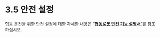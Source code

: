 # 3.5 안전 설정

협동 운전을 위한 안전 설정에 대한 자세한 내용은 “[**협동로봇 안전 기능 설명서**”](https://hyundai-robotics.gitbook.io/cobot-safety-function/)를 참조하십시오.
